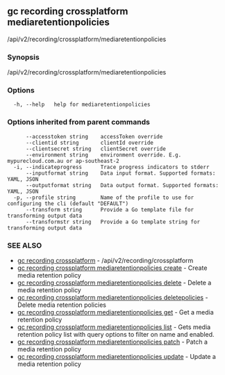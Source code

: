 ## gc recording crossplatform mediaretentionpolicies

/api/v2/recording/crossplatform/mediaretentionpolicies

### Synopsis

/api/v2/recording/crossplatform/mediaretentionpolicies

### Options

```
  -h, --help   help for mediaretentionpolicies
```

### Options inherited from parent commands

```
      --accesstoken string    accessToken override
      --clientid string       clientId override
      --clientsecret string   clientSecret override
      --environment string    environment override. E.g. mypurecloud.com.au or ap-southeast-2
  -i, --indicateprogress      Trace progress indicators to stderr
      --inputformat string    Data input format. Supported formats: YAML, JSON
      --outputformat string   Data output format. Supported formats: YAML, JSON
  -p, --profile string        Name of the profile to use for configuring the cli (default "DEFAULT")
      --transform string      Provide a Go template file for transforming output data
      --transformstr string   Provide a Go template string for transforming output data
```

### SEE ALSO

* [gc recording crossplatform](gc_recording_crossplatform.html)	 - /api/v2/recording/crossplatform
* [gc recording crossplatform mediaretentionpolicies create](gc_recording_crossplatform_mediaretentionpolicies_create.html)	 - Create media retention policy
* [gc recording crossplatform mediaretentionpolicies delete](gc_recording_crossplatform_mediaretentionpolicies_delete.html)	 - Delete a media retention policy
* [gc recording crossplatform mediaretentionpolicies deletepolicies](gc_recording_crossplatform_mediaretentionpolicies_deletepolicies.html)	 - Delete media retention policies
* [gc recording crossplatform mediaretentionpolicies get](gc_recording_crossplatform_mediaretentionpolicies_get.html)	 - Get a media retention policy
* [gc recording crossplatform mediaretentionpolicies list](gc_recording_crossplatform_mediaretentionpolicies_list.html)	 - Gets media retention policy list with query options to filter on name and enabled.
* [gc recording crossplatform mediaretentionpolicies patch](gc_recording_crossplatform_mediaretentionpolicies_patch.html)	 - Patch a media retention policy
* [gc recording crossplatform mediaretentionpolicies update](gc_recording_crossplatform_mediaretentionpolicies_update.html)	 - Update a media retention policy


